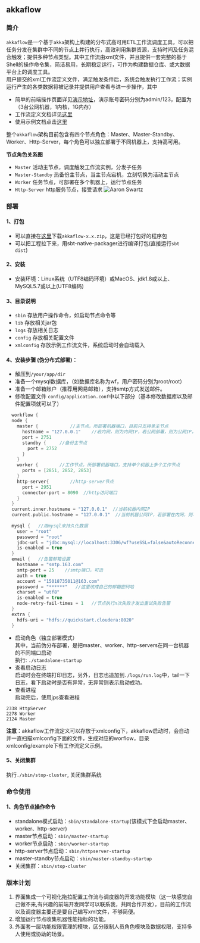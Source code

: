 ## akkaflow  
### 简介
`akkaflow`是一个基于`akka`架构上构建的分布式高可用ETL工作流调度工具，可以把任务分发在集群中不同的节点上并行执行，高效利用集群资源，支持时间及任务混合触发；提供多种节点类型。其中工作流由xml文件，并且提供一套完整的基于Shell的操作命令集，简洁易用，长期稳定运行，可作为构建数据仓库、或大数据平台上的调度工具。  
用户提交的xml工作流定义文件，满足触发条件后，系统会触发执行工作流；实例运行产生的各类数据将被记录并提供用户查看与进一步操作，其中


* 简单的前端操作页面详见[演示地址](http://148.70.11.221:8080/login)，演示账号密码分别为admin/123，配置为（3台公网机器，1内核，1G内存）
* 工作流定义文档详见[这里](https://github.com/Kent7306/akkaflow/blob/master/workflow_definition.md)   
* 使用示例文档点击[这里](https://github.com/Kent7306/akkaflow/blob/master/usage.md)

整个`akkaflow`架构目前包含有四个节点角色：Master、Master-Standby、Worker、Http-Server，每个角色可以独立部署于不同机器上，支持高可用。

**节点角色关系图**

* `Master` 活动主节点，调度触发工作流实例，分发子任务
* `Master-Standby` 热备份主节点，当主节点宕机，立刻切换为活动主节点
* `Worker` 任务节点，可部署在多个机器上，运行节点任务
* `Http-Server` http服务节点，接受请求
![Aaron Swartz](https://raw.githubusercontent.com/Kent7306/akkaflow/master/resources/img/%E8%8A%82%E7%82%B9%E8%A7%92%E8%89%B2%E5%85%B3%E7%B3%BB%E5%9B%BE.png)    

### 部署
#### 1、打包
* 可以直接在[这里](https://pan.baidu.com/s/1K7CeCLW8D6qW62r5qbCYug)下载`akkaflow-x.x.zip`，这是已经打包好的程序包
* 可以把工程拉下来，用sbt-native-packager进行编译打包(直接运行`sbt dist`)

#### 2、安装
* 安装环境：Linux系统（UTF8编码环境）或MacOS、jdk1.8或以上、MySQL5.7或以上(UTF8编码)

#### 3、目录说明
* `sbin` 存放用户操作命令，如启动节点命令等
* `lib` 存放相关jar包
* `logs` 存放相关日志
* `config` 存放相关配置文件
* `xmlconfig` 存放示例工作流文件，系统启动时会自动载入

#### 4、安装步骤 (伪分布式部署)：
* 解压到`/your/app/dir`
* 准备一个mysql数据库，（如数据库名称为wf，用户密码分别为root/root）
* 准备一个邮箱账户（推荐用网易邮箱），支持smtp方式发送邮件。
* 修改配置文件 `config/application.conf`中以下部分（基本修改数据库以及邮件配置项就可以了）

```scala
  workflow {
  node {
    master {    		//主节点，所部署机器端口，目前只支持单主节点
      hostname = "127.0.0.1"  	//若内网，则为内网IP，若公网部署，则为公网IP，整个集群中，master ip是固定的
      port = 2751
      standby {  	//备份主节点
        port = 2752
      }
    }
    worker {  		//工作节点，所部署机器端口，支持单个机器上多个工作节点 
      ports = [2851, 2852, 2853]
    }
    http-server{		//http-server节点
      port = 2951
      connector-port = 8090  //http访问端口
    }
  }
  current.inner.hostname = "127.0.0.1"  //当前机器内网IP
  current.public.hostname = "127.0.0.1"  //当前机器公网IP，若部署在内网，则与内网IP一致
  
  mysql {   //用mysql来持久化数据
  	user = "root"
  	password = "root"
  	jdbc-url = "jdbc:mysql://localhost:3306/wf?useSSL=false&autoReconnect=true&failOverReadOnly=false"
  	is-enabled = true
  }
  email {	//告警邮箱设置
  	hostname = "smtp.163.com"
  	smtp-port = 25 	  //smtp端口，可选
  	auth = true
  	account = "15018735011@163.com"
  	password = "******"   //这里改成自己的邮箱密码哈
  	charset = "utf8"
  	is-enabled = true
  	node-retry-fail-times = 1	//节点执行n次失败才发出重试失败告警
  }
  extra {
  	hdfs-uri = "hdfs://quickstart.cloudera:8020"
  }
```
  
* 启动角色（独立部署模式）  
其中，当前伪分布部署，是把master、worker、http-servers在同一台机器的不同端口启动  
  执行: `./standalone-startup`
* 查看启动日志  
启动时会在终端打印日志，另外，日志也追加到`./logs/run.log`中，tail一下日志，看下启动时是否有异常，无异常则表示启动成功。  
* 查看进程  
启动完后，使用jps查看进程  

```
2338 HttpServer
2278 Worker
2124 Master
```

**注意**：akkaflow工作流定义可以存放于xmlconfig下，akkaflow启动时，会自动并一直扫描xmlconfig下面的文件，生成对应的worflow，目录xmlconfig/example下有工作流定义示例。

#### 5、关闭集群  
执行`./sbin/stop-cluster`, 关闭集群系统

### 命令使用
#### 1、角色节点操作命令  
  * standalone模式启动：`sbin/standalone-startup`(该模式下会启动master、worker、http-server)  
 * master节点启动：`sbin/master-startup`  
 * worker节点启动：`sbin/worker-startup`  
 * http-server节点启动：`sbin/httpserver-startup`  
 * master-standby节点启动：`sbin/master-standby-startup`  
 * 关闭集群：`sbin/stop-cluster`

### 版本计划
1. 界面集成一个可视化拖拉配置工作流与调度器的开发功能模块（这一块感觉自己做不来,有兴趣的前端开发同学可以联系我，共同合作开发），目前的工作流以及调度器主要还是要自己编写xml文件，不够简便。
2. 增加运行节点收集机器性能指标的功能。
3. 外面套一层功能权限管理的模块，区分限制人员角色模块及数据权限，支持多人使用或协助的场景。


